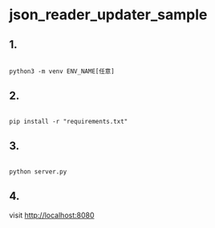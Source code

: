 # json_reader_updater_sample
## 1. 

```

python3 -m venv ENV_NAME[任意]

```

## 2.

```

pip install -r "requirements.txt"

```

## 3.

```

python server.py

```

## 4. 
visit [http://localhost:8080](http://localhost:8080/)


